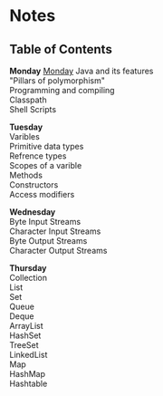 # Notes

## Table of Contents     
**Monday**  [Monday](Java%20-%20Monday.md)
Java and its features  
"Pillars of polymorphism"  
Programming and compiling   
Classpath  
Shell Scripts  
  
**Tuesday**  
Varibles  
Primitive data types  
Refrence types  
Scopes of a varible  
Methods  
Constructors  
Access modifiers  
  
**Wednesday**  
Byte Input Streams  
Character Input Streams  
Byte Output Streams  
Character Output Streams  
  
**Thursday**  
Collection  
List  
Set  
Queue  
Deque  
ArrayList  
HashSet  
TreeSet  
LinkedList  
Map  
HashMap  
Hashtable  



